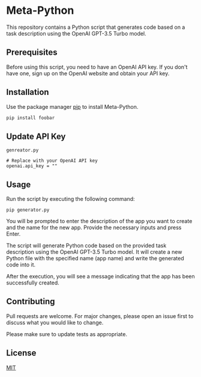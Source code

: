 # Meta-Python

This repository contains a Python script that generates code based on a task description using the OpenAI GPT-3.5 Turbo model. 

## Prerequisites
Before using this script, you need to have an OpenAI API key. If you don't have one, sign up on the OpenAI website and obtain your API key.

## Installation

Use the package manager [pip](https://pip.pypa.io/en/stable/) to install Meta-Python.

```bash
pip install foobar
```

## Update API Key

```
genreator.py

# Replace with your OpenAI API key
openai.api_key = ""
```
## Usage
Run the script by executing the following command:
```
pip generator.py
```
You will be prompted to enter the description of the app you want to create and the name for the new app. Provide the necessary inputs and press Enter.

The script will generate Python code based on the provided task description using the OpenAI GPT-3.5 Turbo model. It will create a new Python file with the specified name (app name) and write the generated code into it.

After the execution, you will see a message indicating that the app has been successfully created.
## Contributing

Pull requests are welcome. For major changes, please open an issue first
to discuss what you would like to change.

Please make sure to update tests as appropriate.

## License

[MIT](https://choosealicense.com/licenses/mit/)
